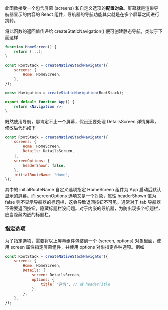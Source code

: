 此函数接受一个包含屏幕 (screens) 和自定义选项的**配置对象**。屏幕就是渲染导航器显示的内容的 React 组件，导航器的导航功能其实就是在多个屏幕之间进行跳转。

将此函数的返回值传递给 createStaticNavigation() 便可创建静态导航，类似于下面这样

```jsx
function HomeScreen() {
	return (...);
}

const RootStack = createNativeStackNavigator({
	screens: {
		Home: HomeScreen,
	},
});

const Navigation = createStaticNavigation(RootStack);

export default function App() {
	return <Navigation />;
}
```

既然使用导航，那肯定不止一个屏幕，假设还要处理 DetailsScreen 详情屏幕，修改后代码如下

```jsx
const RootStack = createNativeStackNavigator({
	screens: {
		Home: HomeScreen,
		Details: DetailsScreen,
	},
	screenOptions: {
		headerShown: false,
	},
	initialRouteName: "Home",
});
```

其中的 initialRouteName 自定义选项指定 HomeScreen 组件为 App 启动后默认显示的屏幕。而 screenOptions 选项又是一个对象，属性 headerShown 值为 false 则不显示导航器的标题栏，这会导致返回按钮不可见。通常对于 tab 导航器不需要返回按钮，隐藏标题栏没问题。对于内嵌的导航器，为防出现多个标题栏，应当隐藏内嵌的标题栏。

### 指定选项

为了指定选项，需要将以上屏幕组件包装到一个 {screen, options} 对象里面，使用 screen 属性指定屏幕组件，并使用 options 对象指定各种选项。例如

```jsx
const RootStack = createNativeStackNavigator({
	screens: {
		Home: HomeScreen,
		Details: {
			screen: DetailsScreen,
			options: {
				title: "详情", // 或 headerTitle
			},
		},
	},
});
```
